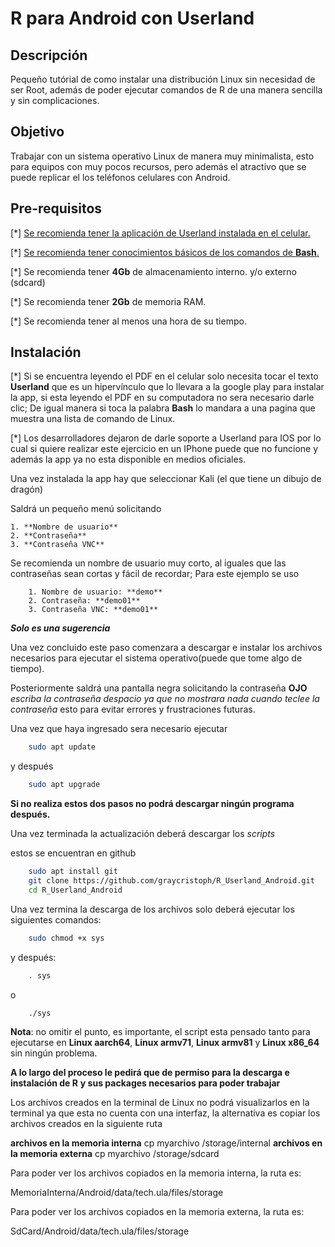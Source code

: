 # R para Android con Userland
## Descripción

Pequeño tutórial de como instalar una distribución Linux sin necesidad de ser Root, además de poder ejecutar comandos de R 
de una manera sencilla y sin complicaciones.

## Objetivo 

Trabajar con un sistema operativo Linux de manera muy minimalista, esto para equipos con muy pocos recursos,
pero además el atractivo que se puede replicar el los teléfonos celulares con Android.

## Pre-requisitos
[*] [Se recomienda tener la aplicación de Userland instalada en el celular.](https://play.google.com/store/apps/details?id=tech.ula)

[*] [Se recomienda tener conocimientos básicos de los comandos de **Bash**.](https://es.wikibooks.org/wiki/El_Manual_de_BASH_Scripting_B%C3%A1sico_para_Principiantes/Comandos_b%C3%A1sicos_de_una_shell)

[*] Se recomienda tener **4Gb** de almacenamiento interno. y/o externo (sdcard)

[*] Se recomienda tener **2Gb** de memoria RAM.

[*] Se recomienda tener al menos una hora de su tiempo.

## Instalación

[*] Si se encuentra leyendo el PDF en el celular solo necesita tocar el texto **Userland**
que es un hipervínculo que lo llevara a la google play para instalar la app, si esta
leyendo el PDF en su computadora no sera necesario darle clic; De igual manera  si toca la
palabra **Bash** lo mandara a una pagina que muestra una lista de comando de Linux.

[*] Los desarrolladores dejaron de darle soporte a Userland para IOS
por lo cual si quiere realizar este ejercicio en un IPhone puede que no 
funcione y además la app ya no esta disponible en medios oficiales.

Una vez instalada la app hay que seleccionar Kali (el que tiene un dibujo de dragón)

Saldrá un pequeño menú solicitando 

	1. **Nombre de usuario**
	2. **Contraseña**
	3. **Contraseña VNC**

Se recomienda un nombre de usuario muy corto, al iguales que las contraseñas 
sean cortas y fácil de recordar; Para este ejemplo se uso

        1. Nombre de usuario: **demo**
        2. Contraseña: **demo01**
        3. Contraseña VNC: **demo01**

***Solo es una sugerencia***

Una vez concluido este paso comenzara a descargar e instalar los archivos
necesarios para ejecutar el sistema operativo(puede que tome algo de tiempo).

Posteriormente saldrá una pantalla negra solicitando la contraseña
**OJO** *escriba la contraseña despacio ya que no mostrara nada cuando teclee
la contraseña* esto para evitar errores y frustraciones futuras.

Una vez que haya ingresado sera necesario ejecutar 

~~~~bash
	sudo apt update
~~~~

y después

~~~~bash
	sudo apt upgrade
~~~~

**Si no realiza estos dos pasos no podrá descargar ningún programa después.**

Una vez terminada la actualización deberá descargar los *scripts*

estos se encuentran en github

~~~~bash
	sudo apt install git
	git clone https://github.com/graycristoph/R_Userland_Android.git
	cd R_Userland_Android
~~~~

Una vez termina la descarga de los archivos solo deberá ejecutar los siguientes 
comandos:
 
~~~~bash
	sudo chmod +x sys

~~~~

y después:

~~~~bash
	. sys 
~~~~

o 

~~~~bash
	./sys
~~~~
**Nota**: no omitir el punto, es importante, el
script esta pensado tanto para ejecutarse en 
__Linux aarch64__, __Linux armv71__, __Linux armv81__ y 
__Linux x86_64__ sin ningún problema.

**A lo largo del proceso le pedirá que de permiso para la descarga e instalación de R**
**y sus packages necesarios para poder trabajar**

Los archivos creados en la terminal de Linux no podrá visualizarlos en la terminal ya que esta no cuenta con una interfaz,
la alternativa es copiar los archivos creados en la siguiente ruta

**archivos en la memoria interna**
	cp myarchivo /storage/internal
**archivos en la memoria externa**
	cp myarchivo /storage/sdcard

Para poder ver los archivos copiados en la memoria interna, la ruta es:

MemoriaInterna/Android/data/tech.ula/files/storage 

Para poder ver los archivos copiados en la memoria externa, la ruta es:

SdCard/Android/data/tech.ula/files/storage 


